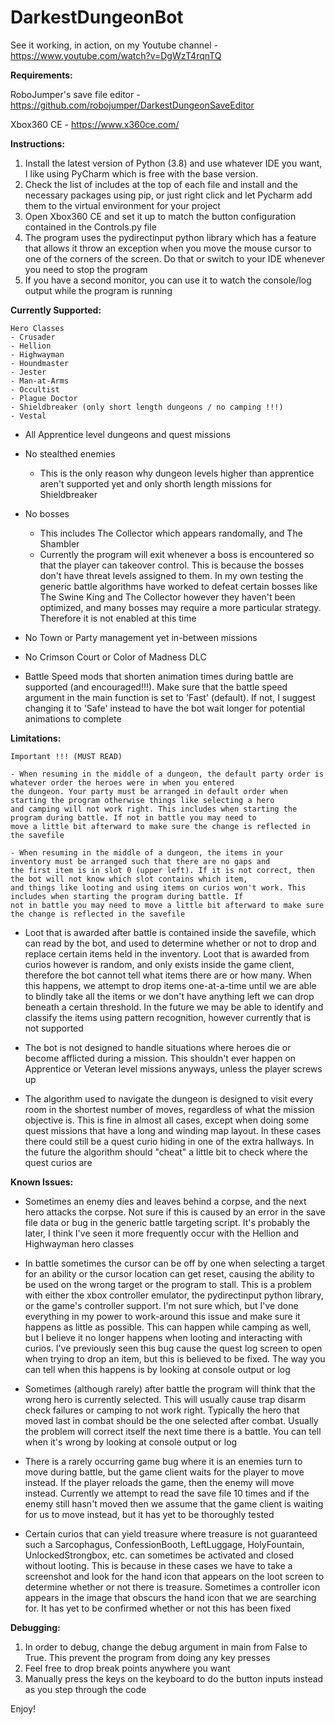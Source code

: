 # DarkestDungeonBot

See it working, in action, on my Youtube channel -
https://www.youtube.com/watch?v=DgWzT4rqnTQ

**Requirements:**

RoboJumper's save file editor - https://github.com/robojumper/DarkestDungeonSaveEditor

Xbox360 CE - https://www.x360ce.com/

**Instructions:**
1. Install the latest version of Python (3.8) and use whatever IDE you want, I like using PyCharm which is free with the base version.
2. Check the list of includes at the top of each file and install and the necessary packages using pip, or just right click and let Pycharm add them to the virtual environment for your project
3. Open Xbox360 CE and set it up to match the button configuration contained in the Controls.py file
4. The program uses the pydirectinput python library which has a feature that allows it throw an exception when you move the mouse cursor to one of the corners of the screen. Do that or switch to your IDE whenever you need to stop the program
5. If you have a second monitor, you can use it to watch the console/log output while the program is running

**Currently Supported:**

    Hero Classes
    - Crusader
    - Hellion
    - Highwayman
    - Houndmaster
    - Jester
    - Man-at-Arms
    - Occultist
    - Plague Doctor
    - Shieldbreaker (only short length dungeons / no camping !!!)
    - Vestal
    
 - All Apprentice level dungeons and quest missions
 - No stealthed enemies
    - This is the only reason why dungeon levels higher than apprentice aren't supported yet and only shorth length missions for Shieldbreaker
 - No bosses
    - This includes The Collector which appears randomally, and The Shambler
    - Currently the program will exit whenever a boss is encountered so that the player can takeover control. This is because the bosses don't have threat levels assigned to them. In my own testing the generic battle algorithms have worked to defeat certain bosses like The Swine King and The Collector however they haven't been optimized,        and many bosses may require a more particular strategy. Therefore it is not enabled at this time

- No Town or Party management yet in-between missions 

- No Crimson Court or Color of Madness DLC

- Battle Speed mods that shorten animation times during battle are supported (and encouraged!!!). Make sure that the battle speed argument in the main function is set to 'Fast' (default). If not, I suggest changing it to 'Safe' instead to have the bot wait longer for potential animations to complete 

**Limitations:**

    Important !!! (MUST READ)
    
    - When resuming in the middle of a dungeon, the default party order is whatever order the heroes were in when you entered 
    the dungeon. Your party must be arranged in default order when starting the program otherwise things like selecting a hero 
    and camping will not work right. This includes when starting the program during battle. If not in battle you may need to 
    move a little bit afterward to make sure the change is reflected in the savefile 
    
    - When resuming in the middle of a dungeon, the items in your inventory must be arranged such that there are no gaps and 
    the first item is in slot 0 (upper left). If it is not correct, then the bot will not know which slot contains which item, 
    and things like looting and using items on curios won't work. This includes when starting the program during battle. If 
    not in battle you may need to move a little bit afterward to make sure the change is reflected in the savefile

- Loot that is awarded after battle is contained inside the savefile, which can read by the bot, and used to determine whether or not to drop and replace certain items held in the inventory. Loot that is awarded from curios however is random, and only exists inside the game client, therefore the bot cannot tell what items there are or how many. When this happens, we attempt to drop items one-at-a-time until we are able to blindly take all the items or we don't have anything left we can drop beneath a certain threshold. In the future we may be able to identify and classify the items using pattern recognition, however currently that is not supported

- The bot is not designed to handle situations where heroes die or become afflicted during a mission. This shouldn't ever happen on Apprentice or Veteran level missions anyways, unless the player screws up

- The algorithm used to navigate the dungeon is designed to visit every room in the shortest number of moves, regardless of what the mission objective is. This is fine in almost all cases, except when doing some quest missions that have a long and winding map layout. In these cases there could still be a quest curio hiding in one of the extra hallways. In the future the algorithm should "cheat" a little bit to check where the quest curios are  

**Known Issues:**
- Sometimes an enemy dies and leaves behind a corpse, and the next hero attacks the corpse. Not sure if this is caused by an error in the save file data or bug in the generic battle targeting script. It's probably the later, I think I've seen it more frequently occur with the Hellion and Highwayman hero classes

- In battle sometimes the cursor can be off by one when selecting a target for an ability or the cursor location can get reset, causing the ability to be used on the wrong target or the program to stall. This is a problem with either the xbox controller emulator, the pydirectinput python library, or the game's controller support. I'm not sure which, but I've done everything in my power to work-around this issue and make sure it happens as little as possible. This can happen while camping as well, but I believe it no longer happens when looting and interacting with curios. I've previously seen this bug cause the quest log screen to open when trying to drop an item, but this is believed to be fixed. The way you can tell when this happens is by looking at console output or log

- Sometimes (although rarely) after battle the program will think that the wrong hero is currently selected. This will usually cause trap disarm check failures or camping to not work right. Typically the hero that moved last in combat should be the one selected after combat. Usually the problem will correct itself the next time there is a battle. You can tell when it's wrong by looking at console output or log

- There is a rarely occurring game bug where it is an enemies turn to move during battle, but the game client waits for the player to move instead. If the player reloads the game, then the enemy will move instead. Currently we attempt to read the save file 10 times and if the enemy still hasn't moved then we assume that the game client is waiting for us to move instead, but it has yet to be thoroughly tested

- Certain curios that can yield treasure where treasure is not guaranteed such a Sarcophagus, ConfessionBooth, LeftLuggage, HolyFountain, UnlockedStrongbox, etc. can sometimes be activated and closed without looting. This is because in these cases we have to take a screenshot and look for the hand icon that appears on the loot screen to determine whether or not there is treasure. Sometimes a controller icon appears in the image that obscurs the hand icon that we are searching for. It has yet to be confirmed whether or not this has been fixed 

**Debugging:**
1. In order to debug, change the debug argument in main from False to True. This prevent the program from doing any key presses
2. Feel free to drop break points anywhere you want
3. Manually press the keys on the keyboard to do the button inputs instead as you step through the code

Enjoy!

